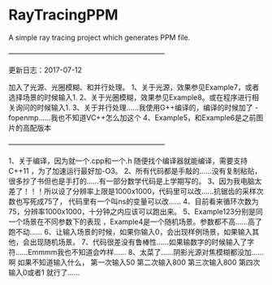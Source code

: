 # RayTracingPPM
A simple ray tracing project which generates PPM file.

——————————————————————

更新日志：2017-07-12

加入了光源、光圈模糊、和并行处理。
1、关于光源，效果参见Example7，或者选择场景的时候输入1.
2、关于光圈模糊，效果参见Example8。或在程序进行相关询问的时候输入1.
3、关于并行处理……我使用G++编译的，编译的时候加了 -fopenmp……我也不知道VC++怎么加这个
4、Example5，和Example6是之前图片的高配版本

——————————————————————

1、关于编译，因为就一个.cpp和一个.h 随便找个编译器就能编译，需要支持 C++11 ，为了加速运行最好加-O3。
2、所有代码都是手敲的……没有复制粘贴，很多抄了书但也是手打的……有一部分数学代码是上学期写的。
3、因为我电脑太差了！！！所以设了分辨率上限是1000x1000，代码里可以改……抗锯齿的采样次数也写死成75了， 代码里有一个叫ns的变量可以改…… 
4、目前看来循环次数为75，分辨率1000x1000，十分钟之内应该可以跑出来。
5、Example123分别是同一个场景在不同参数下的表现 ，Example4是一个随机场景。参数都不高……高了跑不动…… 
6、让输入场景的时候，如果你输入0，会出现样例场景，如果输入其他，会出现随机场景。
7、代码很差没有鲁棒性……如果输数字的时候输入了字符……Emmmm我也不知道会咋样……
8、太菜了……阴影光源对焦模糊都没加……  
啊 如果不知道输入什么，
第一次输入50
第二次输入800
第三次输入800
第四次输入0或者1
就行了…… 
